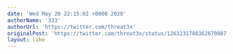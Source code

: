 ```yaml
---
date: 'Wed May 20 22:15:02 +0000 2020'
authorName: '333'
authorUrl: 'https://twitter.com/threat3x'
originalPost: 'https://twitter.com/threat3x/status/1263231788362670087'
layout: like
---
```

